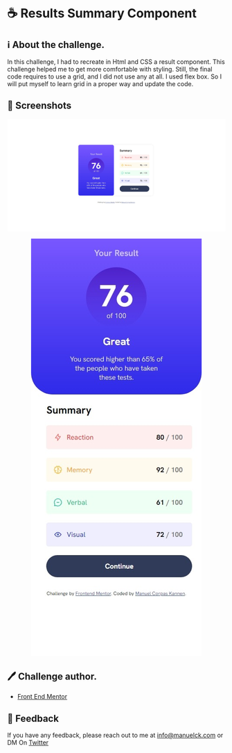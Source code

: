 
# ☕ Results Summary Component

## ℹ️ About the challenge.
In this challenge, I had to recreate in Html and CSS a result component.
This challenge helped me to get more comfortable with styling. Still, the final code requires to use a grid, and I did not use any at all. I used flex box. So I will put myself to learn grid in a proper way and update the code.


## 📸 Screenshots

<p align="center">
  <img src="final/web.jpeg">
</p>

<p align="center">
  <img src="final/phone.jpeg">
</p>


## 🖊️ Challenge author.
 - [Front End Mentor](https://www.frontendmentor.io/home)




## 💬 Feedback

If you have any feedback, please reach out to me at info@manuelck.com or DM On [Twitter](https://twitter.com/manuelck_)
